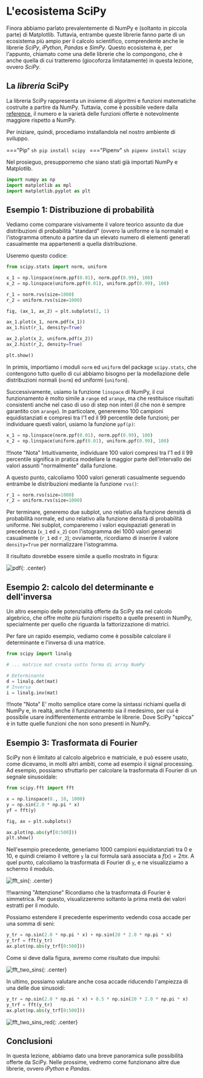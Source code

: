 # L'ecosistema SciPy

Finora abbiamo parlato prevalentemente di NumPy e (soltanto in piccola parte) di Matplotlib. Tuttavia, entrambe queste librerie fanno parte di un ecosistema più ampio per il calcolo scientifico, comprendente anche le librerie *SciPy*, *iPython*, *Pandas* e *SimPy*. Questo ecosistema è, per l'appunto, chiamato come una delle librerie che lo compongono, che è anche quella di cui tratteremo (giocoforza limitatamente) in questa lezione, ovvero *SciPy*.

## La *libreria* SciPy

La libreria SciPy rappresenta un insieme di algoritmi e funzioni matematiche costruite a partire da NumPy. Tuttavia, come è possibile vedere dalla [reference](https://docs.scipy.org/doc/scipy/reference/), il numero e la varietà delle funzioni offerte è notevolmente maggiore rispetto a NumPy.

Per iniziare, quindi, procediamo installandola nel nostro ambiente di sviluppo.

==="Pip" 
	```sh
	pip install scipy
	```
==="Pipenv"
	```sh
	pipenv install scipy
	```

Nel prosieguo, presupporremo che siano stati già importati NumPy e Matplotlib.

```py
import numpy as np
import matplotlib as mpl
import matplotlib.pyplot as plt
```

## Esempio 1: Distribuzione di probabilità

Vediamo come comparare visivamente il valore teorico assunto da due distribuzioni di probabilità "standard" (ovvero la uniforme e la normale) e l'istogramma ottenuto a partire da un elevato numero di elementi generati casualmente ma appartenenti a quella distribuzione.

Useremo questo codice:

```py linenums="1"
from scipy.stats import norm, uniform

x_1 = np.linspace(norm.ppf(0.01), norm.ppf(0.99), 100)
x_2 = np.linspace(uniform.ppf(0.01), uniform.ppf(0.99), 100)

r_1 = norm.rvs(size=1000)
r_2 = uniform.rvs(size=1000)

fig, (ax_1, ax_2) = plt.subplots(2, 1)

ax_1.plot(x_1, norm.pdf(x_1))
ax_1.hist(r_1, density=True)

ax_2.plot(x_2, uniform.pdf(x_2))
ax_2.hist(r_2, density=True)

plt.show()
```

In primis, importiamo i moduli `norm` ed `uniform` del package `scipy.stats`, che contengono tutto quello di cui abbiamo bisogno per la modellazione delle distribuzioni normali (`norm`) ed uniformi (`uniform`).

Successivamente, usiamo la funzione `linspace` di NumPy, il cui funzionamento è molto simile a `range` ed `arange`, ma che restituisce risultati consistenti anche nel caso di uso di step non interi (il che non è sempre garantito con `arange`). In particolare, genereremo 100 campioni equidistanziati e compresi tra l'1 ed il 99 percentile delle funzioni; per individuare questi valori, usiamo la funzione `ppf(p)`:

```py
x_1 = np.linspace(norm.ppf(0.01), norm.ppf(0.99), 100)
x_2 = np.linspace(uniform.ppf(0.01), uniform.ppf(0.99), 100)
```

!!!note "Nota"
	Intuitivamente, individuare 100 valori compresi tra l'1 ed il 99 percentile significa in pratica modellare la maggior parte dell'intervallo dei valori assunti "normalmente" dalla funzione.

A questo punto, calcoliamo 1000 valori generati casualmente seguendo entrambe le distribuzioni mediante la funzione `rvs()`:

```py
r_1 = norm.rvs(size=1000)
r_2 = uniform.rvs(size=1000)
```

Per terminare, generemo due subplot, uno relativo alla funzione densità di probabilità normale, ed uno relativo alla funzione densità di probabilità uniforme. Nei subplot, compareremo i valori equispaziati generati in precedenza (`x_1` ed `x_2`) con l'istogramma dei 1000 valori generati casualmente (`r_1` ed `r_2`); ovviamente, ricordiamo di inserire il valore `density=True` per normalizzare l'istogramma.

Il risultato dovrebbe essere simile a quello mostrato in figura:

![pdf](./images/pdfs.png){: .center}

## Esempio 2: calcolo del determinante e dell'inversa

Un altro esempio delle potenzialità offerte da SciPy sta nel calcolo algebrico, che offre molte più funzioni rispetto a quelle presenti in NumPy, specialmente per quello che riguarda la fattorizzazione di matrici.

Per fare un rapido esempio, vediamo come è possibile calcolare il determinante e l'inversa di una matrice.

```py
from scipy import linalg

# ... matrice mat creata sotto forma di array NumPy

# Determinante
d = linalg.det(mat)
# Inversa
i = linalg.inv(mat)
```

!!!note "Nota"
	E' molto semplice otare come la sintassi richiami quella di NumPy e, in realtà, anche il funzionamento sia il medesimo, per cui è possibile usare indifferentemente entrambe le librerie. Dove SciPy "spicca" è in tutte quelle funzioni che non sono presenti in NumPy.

## Esempio 3: Trasformata di Fourier

SciPy non è limitato al calcolo algebrico e matriciale, e può essere usato, come dicevamo, in molti altri ambiti, come ad esempio il signal processing. Ad esempio, possiamo sfruttarlo per calcolare la trasformata di Fourier di un segnale sinusoidale:

```py
from scipy.fft import fft

x = np.linspace(0., 10, 1000)
y = np.sin(2.0 * np.pi * x)
yf = fft(y)

fig, ax = plt.subplots()

ax.plot(np.abs(yf[0:500]))
plt.show()
```

Nell'esempio precedente, generiamo 1000 campioni equidistanziati tra 0 e 10, e quindi creiamo il vettore `y` la cui formula sarà associata a $f(x) = 2\pi x$. A quel punto, calcoliamo la trasformata di Fourier di `y`, e ne visualizziamo a schermo il modulo.

![fft_sin](./images/fft_sin.png){: .center}

!!!warning "Attenzione"
	Ricordiamo che la trasformata di Fourier è simmetrica. Per questo, visualizzeremo soltanto la prima metà dei valori estratti per il modulo.

Possiamo estendere il precedente esperimento vedendo cosa accade per una somma di seni:

```py
y_tr = np.sin(2.0 * np.pi * x) + np.sin(20 * 2.0 * np.pi * x)
y_trf = fft(y_tr)
ax.plot(np.abs(y_trf[0:500]))
```

Come si deve dalla figura, avremo come risultato due impulsi:

![fft_two_sins](./images/fft_two_sins.png){: .center}

In ultimo, possiamo valutare anche cosa accade riducendo l'ampiezza di una delle due sinusoidi:

```py
y_tr = np.sin(2.0 * np.pi * x) + 0.5 * np.sin(20 * 2.0 * np.pi * x)
y_trf = fft(y_tr)
ax.plot(np.abs(y_trf[0:500]))
```

![fft_two_sins_red](./images/fft_two_sins_red.png){: .center}

## Conclusioni

In questa lezione, abbiamo dato una breve panoramica sulle possibilità offerte da SciPy. Nelle prossime, vedremo come funzionano altre due librerie, ovvero *iPython* e *Pandas*.
